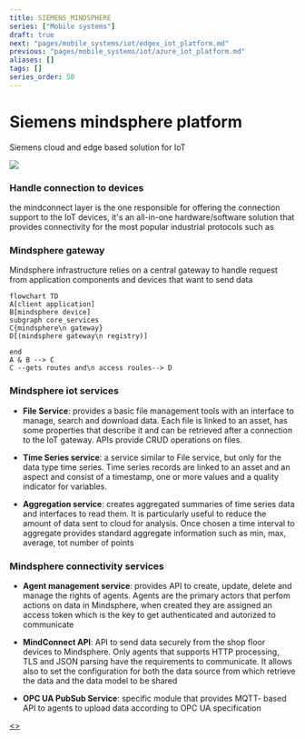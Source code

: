 ```yaml
---
title: SIEMENS_MINDSPHERE
series: ["Mobile systems"]
draft: true
next: "pages/mobile_systems/iot/edgex_iot_platform.md"
previous: "pages/mobile_systems/iot/azure_iot_platform.md"
aliases: []
tags: []
series_order: 50
---
```


# Siemens mindsphere platform

Siemens cloud and edge based solution for IoT

![](assets/mobile_systems/Pasted%20image%2020240613162502.png)

### Handle connection to devices

the mindconnect layer is the one responsible for offering the connection support to the IoT devices, it's an all-in-one hardware/software solution that provides connectivity for the most popular industrial protocols such as

### Mindsphere gateway

Mindsphere infrastructure relies on a central gateway to handle request from application components and devices that want to send data

```mermaid
flowchart TD
A[client application]
B[mindsphere device]
subgraph core_services
C{mindsphere\n gateway}
D[(mindsphere gateway\n registry)]

end
A & B --> C
C --gets routes and\n access roules--> D
```

### Mindsphere iot services

- **File Service**: provides a basic file management tools with an interface to manage, search and download data. Each file is linked to an asset, has some properties that describe it and can be retrieved after a connection to the IoT gateway. APIs provide CRUD operations on files.

- **Time Series service**: a service similar to File service, but only for the data type time series. Time series records are linked to an asset and an aspect and consist of a timestamp, one or more values and a quality indicator for variables.

- **Aggregation service**: creates aggregated summaries of time series data and interfaces to read them. It is particularly useful to reduce the amount of data sent to cloud for analysis. Once chosen a time interval to aggregate provides standard aggregate information such as min, max, average, tot number of points

### Mindsphere connectivity services

- **Agent management service**: provides API to create, update, delete and manage the rights of agents. Agents are the primary actors that perfom actions on data in Mindsphere, when created they are assigned an access token which is the key to get authenticated and autorized to communicate

- **MindConnect API**: API to send data securely from the shop floor devices to Mindsphere. Only agents that supports HTTP processing, TLS and JSON parsing have the requirements to communicate. It allows also to set the configuration for both the data source from which retrieve the data and the data model to be shared

- **OPC UA PubSub Service**: specific module that provides MQTT- based API to agents to upload data according to OPC UA specification

[<](pages/mobile_systems/iot/azure_iot_platform.md)[>](pages/mobile_systems/iot/edgex_iot_platform.md)
